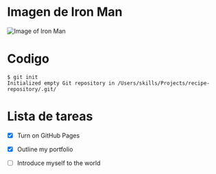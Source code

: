 # Imagen de Iron Man 
![Image of Iron Man](https://th.bing.com/th?id=OIP.gyCNKqxy1ArpsOsQreOiiAHaLH&w=204&h=306&c=8&rs=1&qlt=90&o=6&pid=3.1&rm=2)
# Codigo 
```
$ git init
Initialized empty Git repository in /Users/skills/Projects/recipe-repository/.git/
```
# Lista de tareas
- [x] Turn on GitHub Pages
- [x] Outline my portfolio
- [ ] Introduce myself to the world


